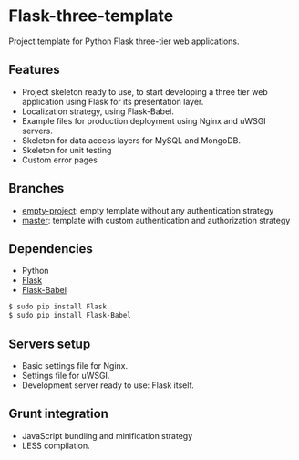 # Flask-three-template
Project template for Python Flask three-tier web applications.

## Features
* Project skeleton ready to use, to start developing a three tier web application using Flask for its presentation layer.
* Localization strategy, using Flask-Babel.
* Example files for production deployment using Nginx and uWSGI servers.
* Skeleton for data access layers for MySQL and MongoDB.
* Skeleton for unit testing
* Custom error pages

## Branches
* [empty-project](https://github.com/RobertoPrevato/flask-three-template/tree/empty-project): empty template without any authentication strategy
* [master](https://github.com/RobertoPrevato/flask-three-template/tree/master): template with custom authentication and authorization strategy

## Dependencies
* Python
* [Flask](http://flask.pocoo.org/)
* [Flask-Babel](https://pythonhosted.org/Flask-Babel/)
```bash
$ sudo pip install Flask
$ sudo pip install Flask-Babel
```

## Servers setup
* Basic settings file for Nginx.
* Settings file for uWSGI.
* Development server ready to use: Flask itself.

## Grunt integration
* JavaScript bundling and minification strategy
* LESS compilation.